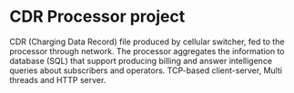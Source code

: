 # CDR Processor project
CDR (Charging Data Record) file produced by cellular switcher, fed to the processor through network.
The processor aggregates the information to database (SQL) that support producing billing and answer intelligence queries  about subscribers and operators.
TCP-based client-server, Multi threads and HTTP server.
